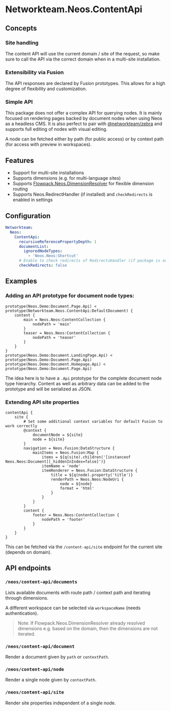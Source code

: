 # Networkteam.Neos.ContentApi

## Concepts

### Site handling

The content API will use the current domain / site of the request, so make sure to call the API via the correct domain when in a multi-site installation.

### Extensibility via Fusion

The API responses are declared by Fusion prototypes. This allows for a high degree of flexibility and customization.

### Simple API

This package does not offer a complex API for querying nodes.
It is mainly focused on rendering pages backed by document nodes when using Neos as a headless CMS. It is also perfect to
pair with [@networkteam/zebra](https://github.com/networkteam/zebra) and supports full editing of nodes with visual editing.

A node can be fetched either by path (for public access) or by context path (for access with preview in workspaces).

## Features

* Support for multi-site installations
* Supports dimensions (e.g. for multi-language sites)
* Supports [Flowpack.Neos.DimensionResolver](https://github.com/Flowpack/neos-dimensionresolver) for flexible dimension routing
* Supports Neos.RedirectHandler (if installed) and `checkRedirects` is enabled in settings

## Configuration

```yaml
Networkteam:
  Neos:
    ContentApi:
      recursiveReferencePropertyDepth: 1
      documentList:
        ignoredNodeTypes:
          - 'Neos.Neos:Shortcut'
      # Enable to check redirects of RedirectsHandler (if package is available) if a node is not found
      checkRedirects: false
```

## Examples

### Adding an API prototype for document node types:

```neosfusion
prototype(Neos.Demo:Document.Page.Api) < prototype(Networkteam.Neos.ContentApi:DefaultDocument) {
	content {
		main = Neos.Neos:ContentCollection {
			nodePath = 'main'
		}
		teaser = Neos.Neos:ContentCollection {
			nodePath = 'teaser'
		}
	}
}
prototype(Neos.Demo:Document.LandingPage.Api) < prototype(Neos.Demo:Document.Page.Api)
prototype(Neos.Demo:Document.Homepage.Api) < prototype(Neos.Demo:Document.Page.Api)
```

The idea here is to have a `.Api` prototype for the complete document
node type hierarchy.
Content as well as arbitrary data can be added to the prototype and will be
serialized as JSON.

### Extending API site properties

```neosfusion
contentApi {
	site {
		# Set some additional context variables for default Fusion to work correctly
		@context {
			documentNode = ${site}
			node = ${site}
		}
		navigation = Neos.Fusion:DataStructure {
			mainItems = Neos.Fusion:Map {
				items = ${q(site).children('[instanceof Neos.Neos:Document][_hiddenInIndex=false]')}
				itemName = 'node'
				itemRenderer = Neos.Fusion:DataStructure {
					title = ${q(node).property('title')}
					renderPath = Neos.Neos:NodeUri {
						node = ${node}
						format = 'html'
					}
				}
			}
		}
		content {
			footer = Neos.Neos:ContentCollection {
				nodePath = 'footer'
			}
		}
	}
}
```

This can be fetched via the `/content-api/site` endpoint for the current site (depends on domain).

## API endpoints

### `/neos/content-api/documents`

Lists available documents with route path / context path and iterating through dimensions.

A different workspace can be selected via `workspaceName` (needs authentication).

> Note: If Flowpack.Neos.DimensionResolver already resolved dimensions e.g. based on the domain, then the dimensions are not iterated.

### `/neos/content-api/document`

Render a document given by `path` or `contextPath`.

### `/neos/content-api/node`

Render a single node given by `contextPath`.

### `/neos/content-api/site`

Render site properties independent of a single node.
